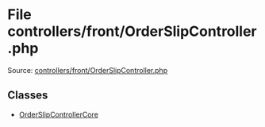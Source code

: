 File controllers/front/OrderSlipController.php
=========

Source: [controllers/front/OrderSlipController.php](https://github.com/PrestaShop/PrestaShop/blob/1.5.0.3/controllers/front/OrderSlipController.php)


Classes
-------

* [OrderSlipControllerCore](class.OrderSlipControllerCore.md)

